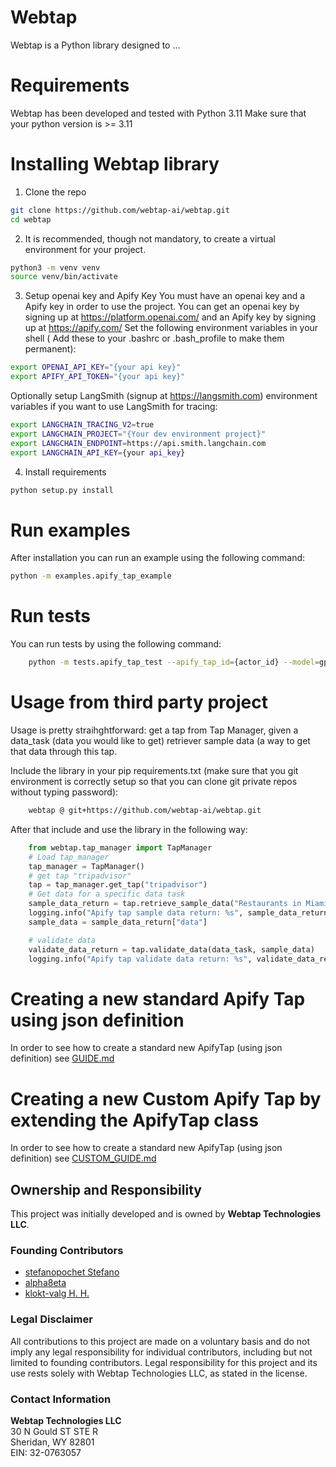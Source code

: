 # Webtap

Webtap is a Python library designed to ...

# Requirements

Webtap has been developed and tested with Python 3.11
Make sure that your python version is >= 3.11

# Installing Webtap library

1. Clone the repo
```bash 
git clone https://github.com/webtap-ai/webtap.git
cd webtap
```
2. It is recommended, though not mandatory, to create a virtual environment for your project.
```bash
python3 -m venv venv
source venv/bin/activate
```
3. Setup openai key and Apify Key
You must have an openai key and a Apify key in order to use the project. You can get an openai key by signing up at https://platform.openai.com/ and an Apify key by signing up at https://apify.com/
Set the following environment variables in your shell ( Add these to your .bashrc or .bash_profile to make them permanent):
```bash
export OPENAI_API_KEY="{your api key}"
export APIFY_API_TOKEN="{your api key}"

```
Optionally setup LangSmith (signup at https://langsmith.com) environment variables if you want to use LangSmith for tracing:
```bash
export LANGCHAIN_TRACING_V2=true
export LANGCHAIN_PROJECT="{Your dev environment project}"
export LANGCHAIN_ENDPOINT=https://api.smith.langchain.com
export LANGCHAIN_API_KEY={your api_key}
```
4. Install requirements
```bash
python setup.py install
```

# Run examples

After installation you can run an example using the following command:
```bash
python -m examples.apify_tap_example
```
# Run tests
You can run tests by using the following command:
```bash
    python -m tests.apify_tap_test --apify_tap_id={actor_id} --model=gpt-3.5-turbo --test_num={test_num}
```

# Usage from third party project
Usage is pretty straihghtforward: get a tap from Tap Manager, given a data_task (data you would like to get) retriever sample data (a way to get that data through this tap.

Include the library in your pip requirements.txt (make sure that you git environment is correctly setup so that you can clone git private repos without typing password):
```bash
    webtap @ git+https://github.com/webtap-ai/webtap.git
```
After that include and use the library in the following way:
```python
    from webtap.tap_manager import TapManager
    # Load tap_manager
    tap_manager = TapManager()
    # get tap "tripadvisor"
    tap = tap_manager.get_tap("tripadvisor")
    # Get data for a specific data task
    sample_data_return = tap.retrieve_sample_data("Restaurants in Miami")
    logging.info("Apify tap sample data return: %s", sample_data_return)
    sample_data = sample_data_return["data"]

    # validate data
    validate_data_return = tap.validate_data(data_task, sample_data)
    logging.info("Apify tap validate data return: %s", validate_data_return)

```

# Creating a new standard Apify Tap using json definition

In order to see how to create a standard new ApifyTap (using json definition) see [GUIDE.md](docs/taps_definition/GUIDE.md)

# Creating a new Custom Apify Tap by extending the ApifyTap class

In order to see how to create a standard new ApifyTap (using json definition) see [CUSTOM_GUIDE.md](docs/taps_definition/CUSTOM_GUIDE.md)


## Ownership and Responsibility

This project was initially developed and is owned by **Webtap Technologies LLC**.

### Founding Contributors

- [stefanopochet Stefano](https://github.com/stefanopochet)
- [alpha8eta](https://github.com/alpha8eta)
- [klokt-valg H. H.](https://github.com/klokt-valg)

### Legal Disclaimer

All contributions to this project are made on a voluntary basis and do not imply any legal responsibility for individual contributors, including but not limited to founding contributors. Legal responsibility for this project and its use rests solely with Webtap Technologies LLC, as stated in the license.

### Contact Information

**Webtap Technologies LLC**  
30 N Gould ST STE R  
Sheridan, WY 82801  
EIN: 32-0763057